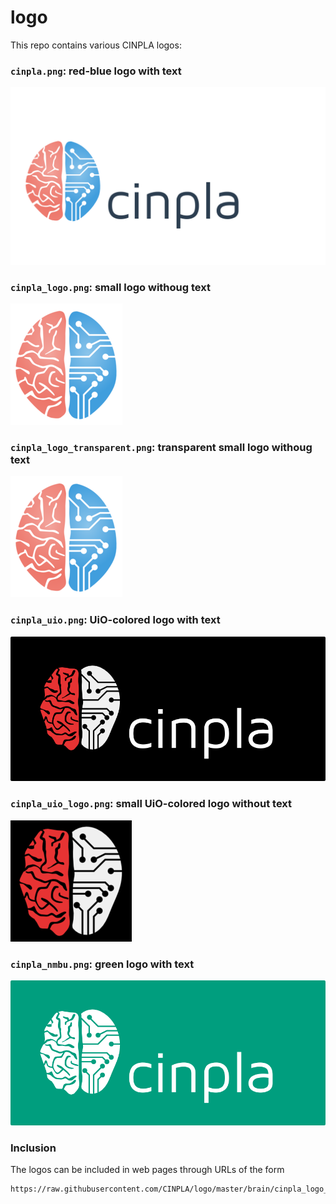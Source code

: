# logo

This repo contains various CINPLA logos:

### `cinpla.png`: red-blue logo with text
![`cinpla.png`: red-blue logo with text](brain/cinpla.png)

### `cinpla_logo.png`: small logo withoug text
![`cinpla_logo.png`: small logo withoug text](brain/cinpla_logo.png)

### `cinpla_logo_transparent.png`: transparent small logo withoug text
![`cinpla_logo_transparent.png`: transparent small logo withoug text](brain/cinpla_logo_transparent.png)

### `cinpla_uio.png`: UiO-colored logo with text
![`cinpla_uio.png`: UiO-colored logo with text](brain/cinpla_uio.png)

### `cinpla_uio_logo.png`: small UiO-colored logo without text
![`cinpla_uio_logo.png`: small UiO-colored logo without text](brain/cinpla_uio_logo.png)

### `cinpla_nmbu.png`: green logo with text
![`cinpla_nmbu.png`: green logo with text](brain/cinpla_nmbu.png)

### Inclusion

The logos can be included in web pages through URLs of the form

```
https://raw.githubusercontent.com/CINPLA/logo/master/brain/cinpla_logo_transparent.png
```
